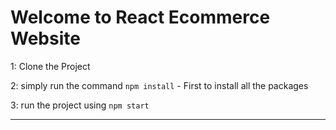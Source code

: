 # Welcome to  React Ecommerce Website



1: Clone the Project 

2: simply run the command    `npm install`  - First to install all the packages
   
3: run the project using   `npm start`
   
   ------------ 
















